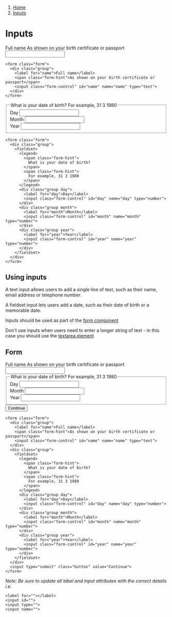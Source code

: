 1.  [Home](/design/overview)
2.  [Inputs](#)

# Inputs

<form class="form">
  <div class="group">
    <label for="name">Full name</label>
    <span class="form-hint">As shown on your birth certificate or passport</span>
    <input class="form-control" id="name" name="name" type="text">
  </div>
</form>

    <form class="form">
      <div class="group">
        <label for="name">Full name</label>
        <span class="form-hint">As shown on your birth certificate or passport</span>
        <input class="form-control" id="name" name="name" type="text">
      </div>
    </form>

<form class="form">
  <div class="group">
    <fieldset>
      <legend>
        <span class="form-hint">
          What is your date of birth?
        </span>
        <span class="form-hint">
          For example, 31 3 1980
        </span>
      </legend>
      <div class="group day">
        <label for="day">Day</label>
        <input class="form-control" id="day" name="day" type="number">
      </div>
      <div class="group month">
        <label for="month">Month</label>
        <input class="form-control" id="month" name="month" type="number">
      </div>
      <div class="group year">
        <label for="year">Year</label>
        <input class="form-control" id="year" name="year" type="number">
      </div>
    </fieldset>
  </div>
</form>

    <form class="form">
      <div class="group">
        <fieldset>
          <legend>
            <span class="form-hint">
              What is your date of birth?
            </span>
            <span class="form-hint">
              For example, 31 3 1980
            </span>
          </legend>
          <div class="group day">
            <label for="day">Day</label>
            <input class="form-control" id="day" name="day" type="number">
          </div>
          <div class="group month">
            <label for="month">Month</label>
            <input class="form-control" id="month" name="month" type="number">
          </div>
          <div class="group year">
            <label for="year">Year</label>
            <input class="form-control" id="year" name="year" type="number">
          </div>
        </fieldset>
      </div>
    </form>

## Using inputs

A text input allows users to add a single line of text, such as their name, email address or telephone number.

A fieldset input lets users add a date, such as their date of birth or a memorable date.

Inputs should be used as part of the <a href="form">form component</a>

Don't use inputs when users need to enter a longer string of text - in this case you should use the <a href="textarea">textarea element</a>

## Form

<form class="form">
  <div class="group">
    <label for="name">Full name</label>
    <span class="form-hint">As shown on your birth certificate or passport</span>
    <input class="form-control" id="name" name="name" type="text">
  </div>
  <div class="group">
    <fieldset>
      <legend>
        <span class="form-hint">
          What is your date of birth?
        </span>
        <span class="form-hint">
          For example, 31 3 1980
        </span>
      </legend>
      <div class="group day">
        <label for="day">Day</label>
        <input class="form-control" id="day" name="day" type="number">
      </div>
      <div class="group month">
        <label for="month">Month</label>
        <input class="form-control" id="month" name="month" type="number">
      </div>
      <div class="group year">
        <label for="year">Year</label>
        <input class="form-control" id="year" name="year" type="number">
      </div>
    </fieldset>
  </div>
  <input type="submit" class="button" value="Continue">
</form>

    <form class="form">
      <div class="group">
        <label for="name">Full name</label>
        <span class="form-hint">As shown on your birth certificate or passport</span>
        <input class="form-control" id="name" name="name" type="text">
      </div>
      <div class="group">
        <fieldset>
          <legend>
            <span class="form-hint">
              What is your date of birth?
            </span>
            <span class="form-hint">
              For example, 31 3 1980
            </span>
          </legend>
          <div class="group day">
            <label for="day">Day</label>
            <input class="form-control" id="day" name="day" type="number">
          </div>
          <div class="group month">
            <label for="month">Month</label>
            <input class="form-control" id="month" name="month" type="number">
          </div>
          <div class="group year">
            <label for="year">Year</label>
            <input class="form-control" id="year" name="year" type="number">
          </div>
        </fieldset>
      </div>
      <input type="submit" class="button" value="Continue">
    </form>

*Note: Be sure to update all label and input attributes with the correct details i.e.*
    
    <label for=""></label>
    <input id="">
    <input type="">
    <input name="">